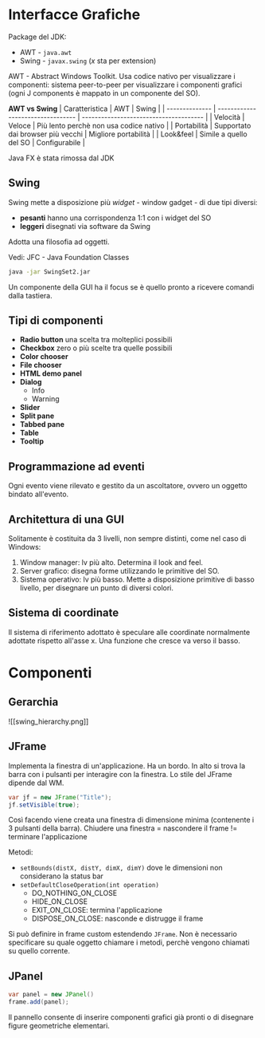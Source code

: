 # Interfacce Grafiche
Package del JDK:
- AWT - `java.awt`
- Swing - `javax.swing` (*x* sta per extension)

AWT - Abstract Windows Toolkit. Usa codice nativo per visualizzare i componenti: sistema peer-to-peer per visualizzare i componenti grafici (ogni J components è mappato in un componente del SO). 

**AWT vs Swing**
| Caratteristica | AWT                               | Swing                                  |
| -------------- | --------------------------------- | -------------------------------------- |
| Velocità       | Veloce                            | Più lento perchè non usa codice nativo |
| Portabilità    | Supportato dai browser più vecchi | Migliore portabilità                   |
| Look&feel      | Simile a quello del SO            | Configurabile                          |

Java FX è stata rimossa dal JDK

## Swing
Swing mette a disposizione più *widget* - window gadget - di due tipi diversi:
- **pesanti** hanno una corrispondenza 1:1 con i widget del SO
- **leggeri** disegnati via software da Swing

Adotta una filosofia ad oggetti.

Vedi: JFC - Java Foundation Classes
```bash
java -jar SwingSet2.jar
```

Un componente della GUI ha il focus se è quello pronto a ricevere comandi dalla tastiera.

## Tipi di componenti
- **Radio button** una scelta tra molteplici possibili
- **Checkbox** zero o più scelte tra quelle possibili
- **Color chooser**
- **File chooser**
- **HTML demo panel**
- **Dialog**
	- Info
	- Warning
- **Slider**
- **Split pane**
- **Tabbed pane**
- **Table**
- **Tooltip**

## Programmazione ad eventi
Ogni evento viene rilevato e gestito da un ascoltatore, ovvero un oggetto bindato all'evento. 

## Architettura di una GUI
Solitamente è costituita da 3 livelli, non sempre distinti, come nel caso di Windows:
1. Window manager: lv più alto. Determina il look and feel.
2. Server grafico: disegna forme utilizzando le primitive del SO.
3. Sistema operativo: lv più basso. Mette a disposizione primitive di basso livello, per disegnare un punto di diversi colori.

## Sistema di coordinate
Il sistema di riferimento adottato è speculare alle coordinate normalmente adottate rispetto all'asse x. Una funzione che cresce va verso il basso.

# Componenti
## Gerarchia
![[swing_hierarchy.png]]

## JFrame
Implementa la finestra di un'applicazione. Ha un bordo. In alto si trova la barra con i pulsanti per interagire con la finestra. Lo stile del JFrame dipende dal WM.

```java
var jf = new JFrame("Title");
jf.setVisible(true);
```
Così facendo viene creata una finestra di dimensione minima (contenente i 3 pulsanti della barra). 
Chiudere una finestra = nascondere il frame != terminare l'applicazione

Metodi:
- `setBounds(distX, distY, dimX, dimY)` dove le dimensioni non considerano la status bar
- `setDefaultCloseOperation(int operation)`
	- DO_NOTHING_ON_CLOSE
	- HIDE_ON_CLOSE
	- EXIT_ON_CLOSE: termina l'applicazione
	- DISPOSE_ON_CLOSE: nasconde e distrugge il frame

Si può definire in frame custom estendendo `JFrame`. Non è necessario specificare su quale oggetto chiamare i metodi, perchè vengono chiamati su quello corrente.

## JPanel
```java
var panel = new JPanel()
frame.add(panel);
```

Il pannello consente di inserire componenti grafici già pronti o di disegnare figure geometriche elementari.

